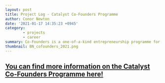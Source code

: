 ```yaml
---
layout: post
title: Project Log - Catalyst Co-Founders Programme
author: Conor Newton
date: '2021-01-17 14:35:23 +0945'
category: 
        - projects
        - career
summary: Co-Founders is a one-of-a-kind entrepreneurship programme for anyone interested in early-stage startup
thumbnail: BN_cofounders_2021.png
---
```


## [You can find more information on the Catalyst Co-Founders Programme here!](https://wearecatalyst.org/programmes/co-founders/) 


